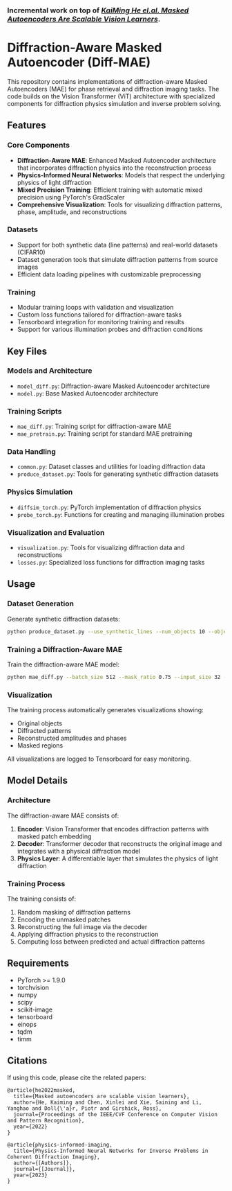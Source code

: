 ### Incremental work on top of [*KaiMing He el.al. Masked Autoencoders Are Scalable Vision Learners*](https://arxiv.org/abs/2111.06377).

# Diffraction-Aware Masked Autoencoder (Diff-MAE)

This repository contains implementations of diffraction-aware Masked Autoencoders (MAE) for phase retrieval and diffraction imaging tasks. The code builds on the Vision Transformer (ViT) architecture with specialized components for diffraction physics simulation and inverse problem solving.

## Features

### Core Components

- **Diffraction-Aware MAE**: Enhanced Masked Autoencoder architecture that incorporates diffraction physics into the reconstruction process
- **Physics-Informed Neural Networks**: Models that respect the underlying physics of light diffraction
- **Mixed Precision Training**: Efficient training with automatic mixed precision using PyTorch's GradScaler
- **Comprehensive Visualization**: Tools for visualizing diffraction patterns, phase, amplitude, and reconstructions

### Datasets

- Support for both synthetic data (line patterns) and real-world datasets (CIFAR10)
- Dataset generation tools that simulate diffraction patterns from source images
- Efficient data loading pipelines with customizable preprocessing

### Training

- Modular training loops with validation and visualization
- Custom loss functions tailored for diffraction-aware tasks
- Tensorboard integration for monitoring training and results
- Support for various illumination probes and diffraction conditions

## Key Files

### Models and Architecture

- `model_diff.py`: Diffraction-aware Masked Autoencoder architecture
- `model.py`: Base Masked Autoencoder architecture

### Training Scripts

- `mae_diff.py`: Training script for diffraction-aware MAE
- `mae_pretrain.py`: Training script for standard MAE pretraining

### Data Handling

- `common.py`: Dataset classes and utilities for loading diffraction data
- `produce_dataset.py`: Tools for generating synthetic diffraction datasets

### Physics Simulation

- `diffsim_torch.py`: PyTorch implementation of diffraction physics
- `probe_torch.py`: Functions for creating and managing illumination probes

### Visualization and Evaluation

- `visualization.py`: Tools for visualizing diffraction data and reconstructions
- `losses.py`: Specialized loss functions for diffraction imaging tasks

## Usage

### Dataset Generation

Generate synthetic diffraction datasets:

```bash
python produce_dataset.py --use_synthetic_lines --num_objects 10 --object_size 392 --num_lines 400
```

### Training a Diffraction-Aware MAE

Train the diffraction-aware MAE model:

```bash
python mae_diff.py --batch_size 512 --mask_ratio 0.75 --input_size 32 --total_epoch 1000 --model_path "diff-mae-model.pt"
```

### Visualization

The training process automatically generates visualizations showing:
- Original objects
- Diffracted patterns
- Reconstructed amplitudes and phases
- Masked regions

All visualizations are logged to Tensorboard for easy monitoring.

## Model Details

### Architecture

The diffraction-aware MAE consists of:

1. **Encoder**: Vision Transformer that encodes diffraction patterns with masked patch embedding
2. **Decoder**: Transformer decoder that reconstructs the original image and integrates with a physical diffraction model
3. **Physics Layer**: A differentiable layer that simulates the physics of light diffraction

### Training Process

The training consists of:
1. Random masking of diffraction patterns
2. Encoding the unmasked patches
3. Reconstructing the full image via the decoder
4. Applying diffraction physics to the reconstruction
5. Computing loss between predicted and actual diffraction patterns

## Requirements

- PyTorch >= 1.9.0
- torchvision
- numpy
- scipy
- scikit-image
- tensorboard
- einops
- tqdm
- timm

## Citations

If using this code, please cite the related papers:

```
@article{he2022masked,
  title={Masked autoencoders are scalable vision learners},
  author={He, Kaiming and Chen, Xinlei and Xie, Saining and Li, Yanghao and Doll{\'a}r, Piotr and Girshick, Ross},
  journal={Proceedings of the IEEE/CVF Conference on Computer Vision and Pattern Recognition},
  year={2022}
}
```

```
@article{physics-informed-imaging,
  title={Physics-Informed Neural Networks for Inverse Problems in Coherent Diffraction Imaging},
  author={[Authors]},
  journal={[Journal]},
  year={2023}
}
```

